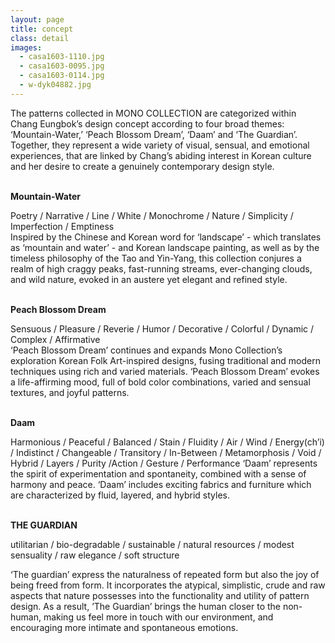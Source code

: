 ```yaml
---
layout: page
title: concept
class: detail
images:
  - casa1603-1110.jpg
  - casa1603-0095.jpg
  - casa1603-0114.jpg
  - w-dyk04882.jpg
---
```


The patterns collected in MONO COLLECTION are categorized within Chang Eungbok’s design concept according to four broad themes: ‘Mountain-Water,’ ‘Peach Blossom Dream’, ‘Daam’ and ‘The Guardian’.  
Together, they represent a wide variety of visual, sensual, and emotional experiences, that are linked by Chang’s abiding interest in Korean culture and her desire to create a genuinely contemporary design style.
<br><br>

**Mountain-Water**

Poetry / Narrative / Line / White / Monochrome / Nature / Simplicity / Imperfection / Emptiness    
Inspired by the Chinese and Korean word for ‘landscape’ - which translates as ‘mountain and water’ - and
Korean landscape painting, as well as by the timeless philosophy of the Tao and Yin-Yang, this collection
conjures a realm of high craggy peaks, fast-running streams, ever-changing clouds, and wild nature, evoked
in an austere yet elegant and refined style.
<br><br>

**Peach Blossom Dream**

Sensuous / Pleasure / Reverie / Humor / Decorative / Colorful / Dynamic / Complex / Affirmative    
‘Peach Blossom Dream’ continues and expands Mono Collection’s exploration Korean Folk Art-inspired
designs, fusing traditional and modern techniques using rich and varied materials. ‘Peach Blossom Dream’
evokes a life-affirming mood, full of bold color combinations, varied and sensual textures, and joyful patterns.
<br><br>

**Daam**

Harmonious / Peaceful / Balanced /
Stain / Fluidity / Air / Wind / Energy(ch’i) / Indistinct / Changeable / Transitory /
In-Between / Metamorphosis / Void / Hybrid / Layers / Purity /Action / Gesture / Performance
‘Daam’ represents the spirit of experimentation and spontaneity, combined with a sense of harmony and
peace. ‘Daam’ includes exciting fabrics and furniture which are characterized by fluid, layered, and hybrid
styles.
<br><br>

**THE GUARDIAN**

utilitarian / bio-degradable / sustainable / natural resources / modest sensuality / raw elegance / soft structure

‘The guardian’ express the naturalness of repeated form but also  the joy of being freed from form. It  incorporates the atypical, simplistic, crude and raw aspects that nature possesses into the functionality and utility of pattern design. As a result, ’The Guardian’ brings the human closer to the non-human, making us feel more in touch with our environment, and encouraging more intimate and spontaneous emotions.
